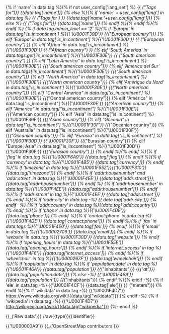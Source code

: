 {% if 'name' in data.tag %}{% if not user_config['lang_set'] %}
    {{ _("Tags for")}} {{data.tag['name']}}
{% else %}{% if 'name:' + user_config['lang'] in data.tag %}
    {{ _('Tags for') }} {{data.tag['name:'+user_config['lang']]}}
{% else %}
    {{ _("Tags for")}} {{data.tag['name']}}
{% endif %}{% endif %}{% endif %}
{% if data.tag.admin_level == '2' %}{% if 'Europe' in data.tag['is_in:continent'] %}{{'\U0001F30D'}} {{_("European country")}}
{% elif 'Europa' in  data.tag['is_in:continent'] %}{{'\U0001F30D'}} {{ _("European country") }}
{% elif 'Africa' in data.tag['is_in:continent'] %}{{'\U0001F30D'}}  {{ _("African country") }}
{% elif 'South America' in data.tags.get['is_in:continent'] %}{{'\U0001F30E'}} {{ _("South american country") }}
{% elif "Latin America" in data.tag['is_in:continent'] %}{{'\U0001F30E'}} {{_("South american country")}}
{% elif 'America del Sur' in data.tags['is_in:continent'] %}{{'\U0001F30E'}} {{_("South american country")}}
{% elif "North America" in data.tag['is_in:continent'] %}{{'\U0001F30E'}} {{_("North american country")}}
{% elif 'Amérique du Nord' in data.tag['is_in:continent'] %}{{'\U0001F30E'}} {{_("North american country")}}
{% elif "Central America" in data.tag['is_in:continent'] %}{{'\U0001F30E'}} {{_("Central american country")}}
{% elif "América" in data.tag["is_in:continent"] %}{{'\U0001F30E'}} {{_("American country")}}
{% elif "America" in data.tag["is_in:continent"] %}{{'\U0001F30E'}} {{_("American country")}}
{% elif "Asia" in data.tag["is_in:continent"] %}{{'\U0001F30F'}} {{_("Asian country")}}
{% elif "Oceania" in data.tag["is_in:continent"] %}{{'\U0001F30F'}} {{_("Oceanian country")}}
{% elif "Australia" in data.tag["is_in:continent"] %}{{'\U0001F30F'}} {{_("Oceanian country")}}
{% elif "Eurasia" in data.tag["is_in:continent"] %}{{'\U0001F30D'}} {{'\U0001F30F'}} {{_("Eurasian country")}}
{% elif "Europe; Asia" in data.tag["is_in:continent"] %}{{'\U0001F30D'}} {{'\U0001F30F'}} {{_("Eurasian country") }}
{% endif %}{% endif %}{% if 'flag' in data.tag %}{{'\U0001F6A9'}} {{data.tag['flag']}}
{% endif %}{% if 'currency' in data.tag %}{{'\U0001F4B5'}} {{data.tag['currency']}}
{% endif %}{% if 'timezone' in data.tag %}{{'\U0001F552'}}{{'\U0001F310'}} {{data.tag['timezone']}}
{% endif %}{% if 'addr:housenumber' and 'addr:street' in data.tag %}{{'\U0001F4EE'}} {{data.tag['addr:street']}},{{data.tag['addr:housenumber']}}
{% endif %} {% if 'addr:housenumber' in data.tag %}{{'\U0001F4EE'}}  {{data.tag['addr:housenumber']}}
{% endif %}{% if 'addr:street' in tag %}{{'\U0001F4EE'}} {{data.tag['addr:street']}}
{% endif %}{% if 'addr:city' in data.tag -%}
{{ data.tag['addr:city']}}
{% endif -%}
{% if 'addr:country' in data.tag %}{{data.tag['addr:country']}}
{% endif %}{% if 'phone' in data.tag %}{{'\U0001F4DE'}} {{data.tag['phone']}}
{% endif %}{% if 'contact:phone' in data.tag %}{{'\U0001F4DE'}} {{data.tag['contact:phone']}}
{% endif %}{% if 'fax' in data.tags %}{{'\U0001F4E0'}} {{data.tag['fax']}}
{% endif %}{% if 'email' in data.tag %}{{'\U00002709'}} {{data.tag['email']}}
{% endif %}{% if 'website' in data.tag %}{{'\U0001F30D'}} {{data.tag['website']}}
{% endif %}{% if 'opening_hours' in data.tag %}{{'\U0001F55E'}} {{data.tag['opening_hours']}}
{% endif %}{% if 'internet_access' in tag %}{{'\U0001F4F6'}} {{data.tag['internet_access']}}
{% endif %}{% if 'wheelchair' in tag %}{{'\U0000267F'}} {{data.tag['wheelchair']}}
{% endif %}{% if 'population' in data.tag %}{% if 'population:date' in data.tag %}
{{'\U0001F46A'}} {{data.tag['population']}} {{_("inhabitants")}} {{_("at")}}  {{data.tag['population:date']}}
{% else -%}
{{'\U0001F46A'}} {{data.tag['population']}} {{_("inhabitants")}}
{% endif %}{% endif -%}
{% if 'ele' in data.tag -%}
{{'\U0001F4CF'}} {{data.tag['ele']}} {{_("meters")}}
{% endif %}{% if 'wikidata' in data.tag -%}
{{'\U0001F4D7'}} https://www.wikidata.org/wiki/{{data.tag["wikidata"]}}
{% endif -%}
{% if 'wikipedia' in data.tag -%}
{{'\U0001F4D7'}} http://wikipedia.org/wiki/{{data.tag["wikipedia"]}}
{%- endif %}

{{_('Raw data:')}} /raw{{type}}{{identifier}}

{{'\U000000A9'}} {{_('OpenStreetMap contributors')}}
